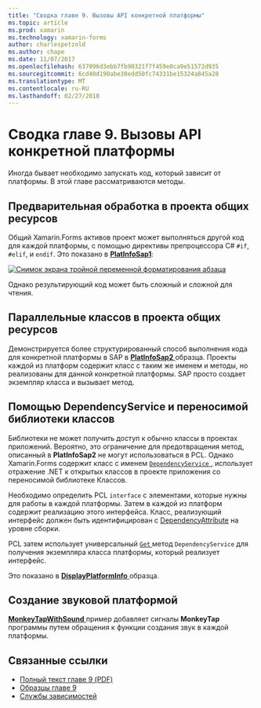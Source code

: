 ```yaml
---
title: "Сводка главе 9. Вызовы API конкретной платформы"
ms.topic: article
ms.prod: xamarin
ms.technology: xamarin-forms
author: charlespetzold
ms.author: chape
ms.date: 11/07/2017
ms.openlocfilehash: 637096d3ebb7fb90321f7f459e0ca9e51572d935
ms.sourcegitcommit: 6cd40d190abe38edd50fc74331be15324a845a28
ms.translationtype: MT
ms.contentlocale: ru-RU
ms.lasthandoff: 02/27/2018
---
```

# <a name="summary-of-chapter-9-platform-specific-api-calls"></a>Сводка главе 9. Вызовы API конкретной платформы

Иногда бывает необходимо запускать код, который зависит от платформы. В этой главе рассматриваются методы.

## <a name="preprocessing-in-the-shared-asset-project"></a>Предварительная обработка в проекта общих ресурсов

Общий Xamarin.Forms активов проект может выполняться другой код для каждой платформы, с помощью директивы препроцессора C# `#if`, `#elif`, и `endif`. Это показано в [ **PlatInfoSap1**](https://github.com/xamarin/xamarin-forms-book-samples/tree/master/Chapter09/PlatInfoSap1):

[![Снимок экрана тройной переменной форматирования абзаца](images/ch09fg01-small.png "модель устройства и операционной системы")](images/ch09fg01-large.png "модель устройства и операционной системы")

Однако результирующий код может быть сложный и сложной для чтения.

## <a name="parallel-classes-in-the-shared-asset-project"></a>Параллельные классов в проекта общих ресурсов

Демонстрируется более структурированный способ выполнения кода для конкретной платформы в SAP в [ **PlatInfoSap2** ](https://github.com/xamarin/xamarin-forms-book-samples/tree/master/Chapter09/PlatInfoSap2) образца. Проекты каждой из платформ содержит класс с таким же именем и методы, но реализованы для данной конкретной платформы. SAP просто создает экземпляр класса и вызывает метод.

## <a name="dependencyservice-and-the-portable-class-library"></a>Помощью DependencyService и переносимой библиотеки классов

Библиотеки не может получить доступ к обычно классы в проектах приложений. Вероятно, это ограничение для предотвращения метод, описанный в **PlatInfoSap2** не могут использоваться в PCL. Однако Xamarin.Forms содержит класс с именем [ `DependencyService` ](https://developer.xamarin.com/api/type/Xamarin.Forms.DependencyService/) , использует отражение .NET к открытых классов в проекте приложения со переносимой библиотеке Классов.

Необходимо определить PCL `interface` с элементами, которые нужны для работы в каждой платформы. Затем в каждой из платформ содержит реализацию этого интерфейса. Класс, реализующий интерфейс должен быть идентифицирован с [DependencyAttribute](https://developer.xamarin.com/api/type/Xamarin.Forms.DependencyAttribute/) на уровне сборки.

PCL затем использует универсальный [ `Get` ](https://developer.xamarin.com/api/member/Xamarin.Forms.DependencyService.Get{T}/p/Xamarin.Forms.DependencyFetchTarget/) метод `DependencyService` для получения экземпляра класса платформы, который реализует интерфейс.

Это показано в [ **DisplayPlatformInfo** ](https://github.com/xamarin/xamarin-forms-book-samples/tree/master/Chapter09/DisplayPlatformInfo) образца.

## <a name="platform-specific-sound-generation"></a>Создание звуковой платформой

[ **MonkeyTapWithSound** ](https://github.com/xamarin/xamarin-forms-book-samples/tree/master/Chapter09/MonkeyTapWithSound) пример добавляет сигналы **MonkeyTap** программы путем обращения к функции создания звук в каждой платформы.



## <a name="related-links"></a>Связанные ссылки

- [Полный текст главе 9 (PDF)](https://download.xamarin.com/developer/xamarin-forms-book/XamarinFormsBook-Ch09-Apr2016.pdf)
- [Образцы главе 9](https://github.com/xamarin/xamarin-forms-book-samples/tree/master/Chapter09)
- [Службы зависимостей](~/xamarin-forms/app-fundamentals/dependency-service/index.md)

